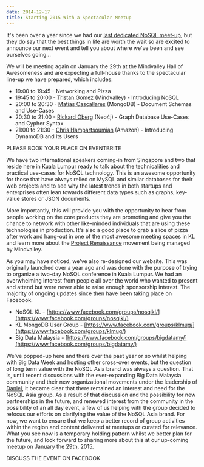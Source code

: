 ```yaml
---
date: 2014-12-17
title: Starting 2015 With a Spectacular Meetup
---
```


It's been over a year since we had our [last dedicated NoSQL meet-up](../1st-nosql-asia-event-in-malaysia/), but they do say that the best things in life are worth the wait so are excited to announce our next event and tell you about where we've been and see ourselves going...

<!--more-->

We will be meeting again on January the 29th at the Mindvalley Hall of Awesomeness and are expecting a full-house thanks to the spectacular line-up we have prepared, which includes:

* 19:00 to 19:45 - Networking and Pizza
* 19:45 to 20:00 - [Tristan Gomez](https://twitter.com/parasquid) (Mindvalley) - Introducing NoSQL
* 20:00 to 20:30 - [Matias Cascallares](https://twitter.com/mcascallares) (MongoDB) - Document Schemas and Use-Cases
* 20:30 to 21:00 - [Rickard Oberg](https://twitter.com/rickardoberg) (Neo4j) - Graph Database Use-Cases and Cypher Syntax
* 21:00 to 21:30 - [Chris Hampartsoumian](https://twitter.com/chrishampart) (Amazon) - Introducing DynamoDB and Its Users

PLEASE BOOK YOUR PLACE ON EVENTBRITE

We have two international speakers coming-in from Singapore and two that reside here in Kuala Lumpur ready to talk about the technicalities and practical use-cases for NoSQL technology. This is an awesome opportunity for those that have always relied on MySQL and similar databases for their web projects and to see why the latest trends in both startups and enterprises often lean towards different data types such as graphs, key-value stores or JSON documents.

More importantly, this will provide you with the opportunity to hear from people working on the core products they are promoting and give you the chance to network with other like-minded individuals that are using these technologies in production. It's also a good place to grab a slice of pizza after work and hang-out in one of the most awesome meeting spaces in KL and learn more about the [Project Renaissance](http://www.projectrenaissance.com/) movement being managed by Mindvalley.

As you may have noticed, we've also re-designed our website. This was originally launched over a year ago and was done with the purpose of trying to organize a two-day NoSQL conference in Kuala Lumpur. We had an overwhelming interest from people all over the world who wanted to present and attend but were never able to raise enough sponsorship interest. The majority of ongoing updates since then have been taking place on Facebook.

* NoSQL KL - [https://www.facebook.com/groups/nosqlkl/](https://www.facebook.com/groups/nosqlkl/)
* KL MongoDB User Group - [https://www.facebook.com/groups/klmug/](https://www.facebook.com/groups/klmug/)
* Big Data Malaysia - [https://www.facebook.com/groups/bigdatamy/](https://www.facebook.com/groups/bigdatamy/)

We've popped-up here and there over the past year or so whilst helping with Big Data Week and hosting other cross-over events, but the question of long term value with the NoSQL Asia brand was always a question. That is, until recent discussions with the ever-expanding Big Data Malaysia community and their new organizational movements under the leadership of [Daniel](https://twitter.com/wioota), it became clear that there remained an interest and need for the NoSQL Asia group. As a result of that discussion and the possibility for new partnerships in the future, and renewed interest from the community in the possibility of an all day event, a few of us helping with the group decided to refocus our efforts on clarifying the value of the NoSQL Asia brand. For now, we want to ensure that we keep a better record of group activities within the region and content delivered at meetups or curated for relevance. What you see now is a temporary holding pattern whilst we better plan for the future, and look forward to sharing more about this at our up-coming meetup on January the 29th, 2015.

DISCUSS THE EVENT ON FACEBOOK
